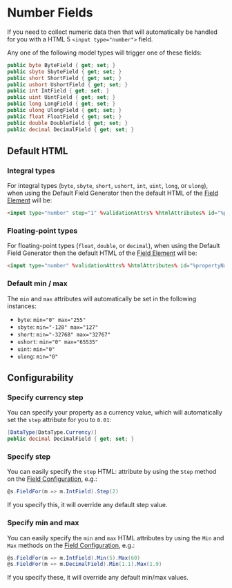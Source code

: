 Number Fields
===============

If you need to collect numeric data then that will automatically be handled for you with a HTML 5 `<input type="number">` field.

Any one of the following model types will trigger one of these fields:

```csharp
public byte ByteField { get; set; }
public sbyte SbyteField { get; set; }
public short ShortField { get; set; }
public ushort UshortField { get; set; }
public int IntField { get; set; }
public uint UintField { get; set; }
public long LongField { get; set; }
public ulong UlongField { get; set; }
public float FloatField { get; set; }
public double DoubleField { get; set; }
public decimal DecimalField { get; set; }
```

Default HTML
------------

### Integral types

For integral types (`byte`, `sbyte`, `short`, `ushort`, `int`, `uint`, `long`, or `ulong`), when using the Default Field Generator then the default HTML of the [Field Element](field-element) will be:

```html
<input type="number" step="1" %validationAttrs% %htmlAttributes% id="%propertyName%" name="%propertyName%" value="%value%" />
```

### Floating-point types

For floating-point types (`float`, `double`, or `decimal`), when using the Default Field Generator then the default HTML of the [Field Element](field-element) will be:

```html
<input type="number" %validationAttrs% %htmlAttributes% id="%propertyName%" name="%propertyName%" value="%value%" />
```

### Default min / max

The `min` and `max` attributes will automatically be set in the following instances:

* `byte`: `min="0" max="255"`
* `sbyte`: `min="-128" max="127"`
* `short`: `min="-32768" max="32767"`
* `ushort`: `min="0" max="65535"`
* `uint`: `min="0"`
* `ulong`: `min="0"`

Configurability
---------------

### Specify currency step

You can specify your property as a currency value, which will automatically set the `step` attribute for you to `0.01`:

```csharp
[DataType(DataType.Currency)]
public decimal DecimalField { get; set; }
```

### Specify step

You can easily specify the `step` HTML: attribute by using the `Step` method on the [Field Configuration](field-configuration), e.g.:

```csharp
@s.FieldFor(m => m.IntField).Step(2)
```

If you specify this, it will override any default step value.

### Specify min and max

You can easily specify the `min` and `max` HTML attributes by using the `Min` and `Max` methods on the [Field Configuration](field-configuration), e.g.:

```csharp
@s.FieldFor(m => m.IntField).Min(5).Max(60)
@s.FieldFor(m => m.DecimalField).Min(1.1).Max(1.9)
```

If you specify these, it will override any default min/max values.
